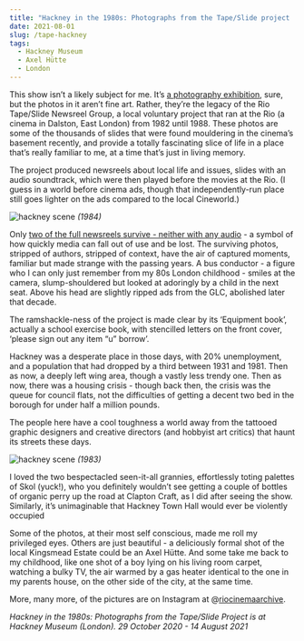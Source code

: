 ```yaml
---
title: "Hackney in the 1980s: Photographs from the Tape/Slide project | Hackney Museum"
date: 2021-08-01
slug: /tape-hackney
tags:
  - Hackney Museum
  - Axel Hütte
  - London
---
```


This show isn’t a likely subject for me. It’s [a photography exhibition](https://hackney-museum.hackney.gov.uk/exhibitions/), sure, but the photos in it aren’t fine art. Rather, they’re the legacy of the Rio Tape/Slide Newsreel Group, a local voluntary project that ran at the Rio (a cinema in Dalston, East London) from 1982 until 1988. These photos are some of the thousands of slides that were found mouldering in the cinema’s basement recently, and provide a totally fascinating slice of life in a place that’s really familiar to me, at a time that’s just in living memory.

The project produced newsreels about local life and issues, slides with an audio soundtrack, which were then played before the movies at the Rio. (I guess in a world before cinema ads, though that independently-run place still goes lighter on the ads compared to the local Cineworld.)

![hackney scene](/tape-hackney-1.jpeg)
*(1984)*

Only [two of the full newsreels survive - neither with any audio](https://www.theguardian.com/artanddesign/2020/oct/27/rio-tape-slide-newsreel-group-hackney-cinema) - a symbol of how quickly media can fall out of use and be lost. The surviving photos, stripped of authors, stripped of context, have the air of captured moments, familiar but made strange with the passing years. A bus conductor - a figure who I can only just remember from my 80s London childhood - smiles at the camera, slump-shouldered but looked at adoringly by a child in the next seat. Above his head are slightly ripped ads from the GLC, abolished later that decade.

The ramshackle-ness of the project is made clear by its ‘Equipment book’, actually a school exercise book, with stencilled letters on the front cover, ‘please sign out any item “u” borrow’.

Hackney was a desperate place in those days, with 20% unemployment, and a population that had dropped by a third between 1931 and 1981. Then as now, a deeply left wing area, though a vastly less trendy one. Then as now, there was a housing crisis - though back then, the crisis was the queue for council flats, not the difficulties of getting a decent two bed in the borough for under half a million pounds.

The people here have a cool toughness a world away from the tattooed graphic designers and creative directors (and hobbyist art critics) that haunt its streets these days.

![hackney scene](/tape-hackney-2.jpeg)
*(1983)*

I loved the two bespectacled seen-it-all grannies, effortlessly toting palettes of Skol (yuck!), who you definitely wouldn’t see getting a couple of bottles of organic perry up the road at Clapton Craft, as I did after seeing the show. Similarly, it’s unimaginable that Hackney Town Hall would ever be violently occupied

Some of the photos, at their most self conscious, made me roll my privileged eyes. Others are just beautiful - a deliciously formal shot of the local Kingsmead Estate could be an Axel Hütte. And some take me back to my childhood, like one shot of a boy lying on his living room carpet, watching a bulky TV, the air warmed by a gas heater identical to the one in my parents house, on the other side of the city, at the same time.

 More, many more, of the pictures are on Instagram at @[riocinemaarchive](https://www.instagram.com/riocinemaarchive/?hl=en).

*Hackney in the 1980s: Photographs from the Tape/Slide Project is at Hackney Museum (London). 29 October 2020 - 14 August 2021*
